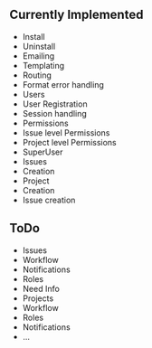 Currently Implemented
---------------------
 * Install
 * Uninstall
 * Emailing
 * Templating
 * Routing
 * Format error handling
 * Users
  * User Registration
  * Session handling
  * Permissions
   * Issue level Permissions
   * Project level Permissions
   * SuperUser
 * Issues
  * Creation
 * Project
  * Creation
  * Issue creation

ToDo
----
 * Issues
  * Workflow
  * Notifications
  * Roles
   * Need Info
 * Projects
  * Workflow
  * Roles
  * Notifications
 * ...